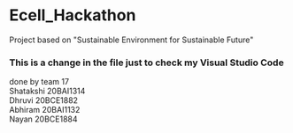 # Ecell_Hackathon
Project based on "Sustainable Environment for Sustainable Future"

### This is a change in the file just to check my Visual Studio Code
done by team 17 <br>
Shatakshi 20BAI1314 <br>
Dhruvi 20BCE1882 <br>
Abhiram 20BAI1132 <br>
Nayan 20BCE1884
